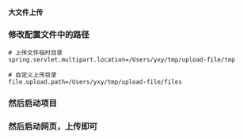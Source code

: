 #### 大文件上传

### 修改配置文件中的路径
```
# 上传文件临时目录
spring.servlet.multipart.location=/Users/yxy/tmp/upload-file/tmp

# 自定义上传目录
file.upload.path=/Users/yxy/tmp/upload-file/files
```

### 然后启动项目

### 然后启动网页，上传即可